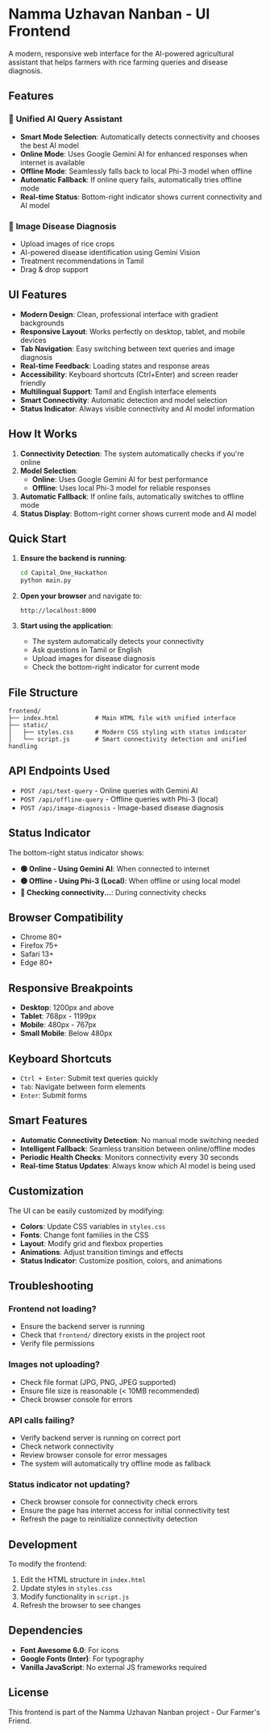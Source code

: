 # Namma Uzhavan Nanban - UI Frontend

A modern, responsive web interface for the AI-powered agricultural assistant that helps farmers with rice farming queries and disease diagnosis.

## Features

### 🤖 **Unified AI Query Assistant**
- **Smart Mode Selection**: Automatically detects connectivity and chooses the best AI model
- **Online Mode**: Uses Google Gemini AI for enhanced responses when internet is available
- **Offline Mode**: Seamlessly falls back to local Phi-3 model when offline
- **Automatic Fallback**: If online query fails, automatically tries offline mode
- **Real-time Status**: Bottom-right indicator shows current connectivity and AI model

### 📸 **Image Disease Diagnosis**
- Upload images of rice crops
- AI-powered disease identification using Gemini Vision
- Treatment recommendations in Tamil
- Drag & drop support

## UI Features

- **Modern Design**: Clean, professional interface with gradient backgrounds
- **Responsive Layout**: Works perfectly on desktop, tablet, and mobile devices
- **Tab Navigation**: Easy switching between text queries and image diagnosis
- **Real-time Feedback**: Loading states and response areas
- **Accessibility**: Keyboard shortcuts (Ctrl+Enter) and screen reader friendly
- **Multilingual Support**: Tamil and English interface elements
- **Smart Connectivity**: Automatic detection and model selection
- **Status Indicator**: Always visible connectivity and AI model information

## How It Works

1. **Connectivity Detection**: The system automatically checks if you're online
2. **Model Selection**: 
   - **Online**: Uses Google Gemini AI for best performance
   - **Offline**: Uses local Phi-3 model for reliable responses
3. **Automatic Fallback**: If online fails, automatically switches to offline mode
4. **Status Display**: Bottom-right corner shows current mode and AI model

## Quick Start

1. **Ensure the backend is running**:
   ```bash
   cd Capital_One_Hackathon
   python main.py
   ```

2. **Open your browser** and navigate to:
   ```
   http://localhost:8000
   ```

3. **Start using the application**:
   - The system automatically detects your connectivity
   - Ask questions in Tamil or English
   - Upload images for disease diagnosis
   - Check the bottom-right indicator for current mode

## File Structure

```
frontend/
├── index.html          # Main HTML file with unified interface
├── static/
│   ├── styles.css      # Modern CSS styling with status indicator
│   └── script.js       # Smart connectivity detection and unified handling
```

## API Endpoints Used

- `POST /api/text-query` - Online queries with Gemini AI
- `POST /api/offline-query` - Offline queries with Phi-3 (local)
- `POST /api/image-diagnosis` - Image-based disease diagnosis

## Status Indicator

The bottom-right status indicator shows:
- **🟢 Online - Using Gemini AI**: When connected to internet
- **🟡 Offline - Using Phi-3 (Local)**: When offline or using local model
- **🔵 Checking connectivity...**: During connectivity checks

## Browser Compatibility

- Chrome 80+
- Firefox 75+
- Safari 13+
- Edge 80+

## Responsive Breakpoints

- **Desktop**: 1200px and above
- **Tablet**: 768px - 1199px
- **Mobile**: 480px - 767px
- **Small Mobile**: Below 480px

## Keyboard Shortcuts

- `Ctrl + Enter`: Submit text queries quickly
- `Tab`: Navigate between form elements
- `Enter`: Submit forms

## Smart Features

- **Automatic Connectivity Detection**: No manual mode switching needed
- **Intelligent Fallback**: Seamless transition between online/offline modes
- **Periodic Health Checks**: Monitors connectivity every 30 seconds
- **Real-time Status Updates**: Always know which AI model is being used

## Customization

The UI can be easily customized by modifying:

- **Colors**: Update CSS variables in `styles.css`
- **Fonts**: Change font families in the CSS
- **Layout**: Modify grid and flexbox properties
- **Animations**: Adjust transition timings and effects
- **Status Indicator**: Customize position, colors, and animations

## Troubleshooting

### Frontend not loading?
- Ensure the backend server is running
- Check that `frontend/` directory exists in the project root
- Verify file permissions

### Images not uploading?
- Check file format (JPG, PNG, JPEG supported)
- Ensure file size is reasonable (< 10MB recommended)
- Check browser console for errors

### API calls failing?
- Verify backend server is running on correct port
- Check network connectivity
- Review browser console for error messages
- The system will automatically try offline mode as fallback

### Status indicator not updating?
- Check browser console for connectivity check errors
- Ensure the page has internet access for initial connectivity test
- Refresh the page to reinitialize connectivity detection

## Development

To modify the frontend:

1. Edit the HTML structure in `index.html`
2. Update styles in `styles.css`
3. Modify functionality in `script.js`
4. Refresh the browser to see changes

## Dependencies

- **Font Awesome 6.0**: For icons
- **Google Fonts (Inter)**: For typography
- **Vanilla JavaScript**: No external JS frameworks required

## License

This frontend is part of the Namma Uzhavan Nanban project - Our Farmer's Friend.
